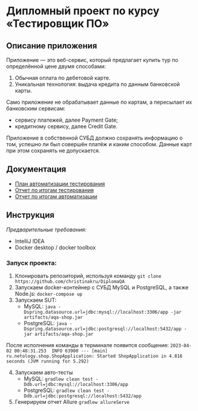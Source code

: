 # Дипломный проект по курсу «Тестировщик ПО»

## Описание приложения
Приложение — это веб-сервис, который предлагает купить тур по определённой цене двумя способами:

1. Обычная оплата по дебетовой карте.
2. Уникальная технология: выдача кредита по данным банковской карты.

Само приложение не обрабатывает данные по картам, а пересылает их банковским сервисам:
- сервису платежей, далее Payment Gate;
- кредитному сервису, далее Credit Gate.

Приложение в собственной СУБД должно сохранять информацию о том, успешно ли был совершён платёж и каким способом. Данные карт при этом сохранять не допускается.

## Документация
- [План автоматизации тестирования]()
- [Отчет по итогам тестирования]()
- [Отчет по итогам автоматизации]()

## Инструкция
*Предварительные требования:*
- IntelliJ IDEA
- Docker desktop / docker toolbox

### Запуск проекта:
1. Клонировать репозиторий, используя команду `git clone https://github.com/christinakru/DiplomaQA`
2. Запускаем docker-контейнер с СУБД MySQL и PostgreSQL, а также Node.js: `docker-compose up`
3. Запускаем SUT:
    - MySQL:
      `java -Dspring.datasource.url=jdbc:mysql://localhost:3306/app -jar artifacts/aqa-shop.jar`
    - PostgreSQL:
      `java -Dspring.datasource.url=jdbc:postgresql://localhost:5432/app -jar artifacts/aqa-shop.jar`
      
После исполнения команды в терминале появится сообщение: `2023-04-02 00:48:31.253  INFO 63900 --- [main] ru.netology.shop.ShopApplication: Started ShopApplication in 4.816 seconds (JVM running for 5.292)`

4. Запускаем авто-тесты
    - MySQL: `gradlew clean test -Ddb.url=jdbc:mysql://localhost:3306/app`
    - PostgreSQL: `gradlew clean test -Ddb.url=jdbc:postgresql://localhost:5432/app`
5. Генерируем отчет Allure
`gradlew allureServe`
